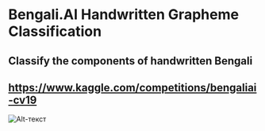 # Bengali.AI Handwritten Grapheme Classification
## Classify the components of handwritten Bengali

## https://www.kaggle.com/competitions/bengaliai-cv19

![Alt-текст]([https://github.com/diwert-ai/Kaggle/blob/main/bengaliai-cv19/s3d7.png])
